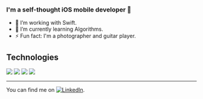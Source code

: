 ### I'm a self-thought iOS mobile developer 👋

- 🔭 I’m working with Swift.
- 🌱 I’m currently learning Algorithms.
- ⚡ Fun fact: I'm a photographer and guitar player.

## Technologies
![](https://img.shields.io/badge/OS-MACOS-informational?style=for-the-badge&logo=apple&logoColor=white)
![](https://img.shields.io/badge/Editor-xCode-informational?style=for-the-badge&logo=xcode&logoColor=white)
![](https://img.shields.io/badge/Code-Swift-informational?style=for-the-badge&logo=swift&logoColor=white&color=2bbc8a)
![](https://img.shields.io/badge/Cloud-Firebase-informational?style=for-the-badge&logo=firebase&logoColor=white)

***

You can find me on [![LinkedIn][1.1]][1].

[1.1]: https://raw.githubusercontent.com/MartinHeinz/MartinHeinz/master/linkedin-3-16.png (LinkedIn icon without padding)

[1]: https://linkedin.com/in/elai-zuberman-8120a073/
